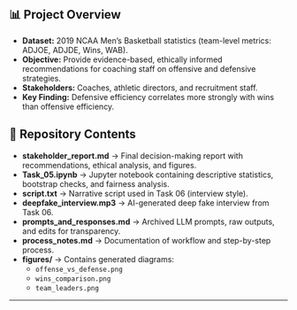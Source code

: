 ## 📊 Project Overview
- **Dataset:** 2019 NCAA Men’s Basketball statistics (team-level metrics: ADJOE, ADJDE, Wins, WAB).  
- **Objective:** Provide evidence-based, ethically informed recommendations for coaching staff on offensive and defensive strategies.  
- **Stakeholders:** Coaches, athletic directors, and recruitment staff.  
- **Key Finding:** Defensive efficiency correlates more strongly with wins than offensive efficiency.  

## 📂 Repository Contents
- **stakeholder_report.md** → Final decision-making report with recommendations, ethical analysis, and figures.  
- **Task_05.ipynb** → Jupyter notebook containing descriptive statistics, bootstrap checks, and fairness analysis.  
- **script.txt** → Narrative script used in Task 06 (interview style).  
- **deepfake_interview.mp3** → AI-generated deep fake interview from Task 06.  
- **prompts_and_responses.md** → Archived LLM prompts, raw outputs, and edits for transparency.  
- **process_notes.md** → Documentation of workflow and step-by-step process.  
- **figures/** → Contains generated diagrams:
  - `offense_vs_defense.png`  
  - `wins_comparison.png`  
  - `team_leaders.png`  

---
